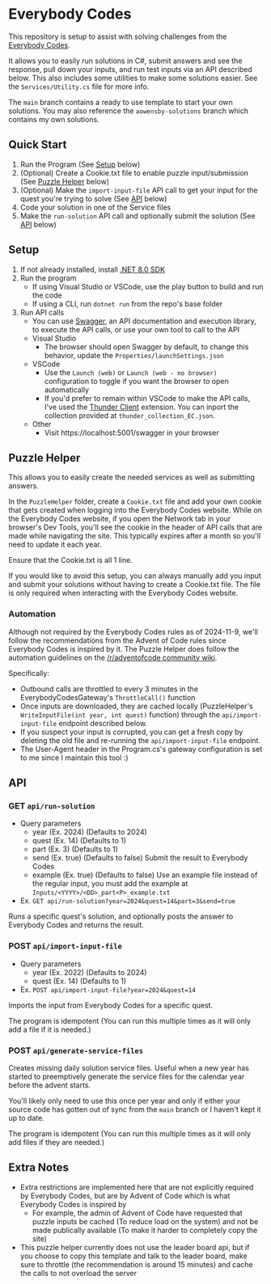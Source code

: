 # Everybody Codes
This repository is setup to assist with solving challenges from the [Everybody Codes](https://everybody.codes/home/).

It allows you to easily run solutions in C#, submit answers and see the response, pull down your inputs, and run test inputs via an API described below.
This also includes some utilities to make some solutions easier. See the `Services/Utility.cs` file for more info.

The `main` branch contains a ready to use template to start your own solutions.
You may also reference the `aowensby-solutions` branch which contains my own solutions.

## Quick Start
1. Run the Program (See [Setup](#setup) below)
1. (Optional) Create a Cookie.txt file to enable puzzle input/submission (See [Puzzle Helper](#puzzle-helper) below)
1. (Optional) Make the `import-input-file` API call to get your input for the quest you're trying to solve (See [API](#post-apiimport-input-file) below)
1. Code your solution in one of the Service files
1. Make the `run-solution` API call and optionally submit the solution (See [API](#get-apirun-solution) below)

## Setup
1. If not already installed, install [.NET 8.0 SDK](https://dotnet.microsoft.com/en-us/download)
1. Run the program
   - If using Visual Studio or VSCode, use the play button to build and run the code
   - If using a CLI, run `dotnet run` from the repo's base folder
1. Run API calls
   - You can use [Swagger](https://swagger.io/), an API documentation and execution library, to execute the API calls, or use your own tool to call to the API
   - Visual Studio
      - The browser should open Swagger by default, to change this behavior, update the `Properties/launchSettings.json`
   - VSCode
      - Use the `Launch (web)` or `Launch (web - no browser)` configuration to toggle if you want the browser to open automatically
      - If you'd prefer to remain within VSCode to make the API calls, I've used the [Thunder Client](https://marketplace.visualstudio.com/items?itemName=rangav.vscode-thunder-client) extension. You can inport the collection provided at `thunder_collection_EC.json`.
   - Other
      - Visit https://localhost:5001/swagger in your browser

## Puzzle Helper
This allows you to easily create the needed services as well as submitting answers.

In the `PuzzleHelper` folder, create a `Cookie.txt` file and add your own cookie that gets created when logging into the Everybody Codes website. While on the Everybody Codes website, if you open the Network tab in your browser's Dev Tools, you'll see the cookie in the header of API calls that are made while navigating the site. This typically expires after a month so you'll need to update it each year.

Ensure that the Cookie.txt is all 1 line.

If you would like to avoid this setup, you can always manually add you input and submit your solutions without having to create a Cookie.txt file.
The file is only required when interacting with the Everybody Codes website.

### Automation
Although not required by the Everybody Codes rules as of 2024-11-9, we'll follow the recommendations from the Advent of Code rules since Everybody Codes is inspired by it.
The Puzzle Helper does follow the automation guidelines on the [/r/adventofcode community wiki](https://www.reddit.com/r/adventofcode/wiki/faqs/automation).

Specifically:
* Outbound calls are throttled to every 3 minutes in the EverybodyCodesGateway's `ThrottleCall()` function
* Once inputs are downloaded, they are cached locally (PuzzleHelper's `WriteInputFile(int year, int quest)` function) through the `api/import-input-file` endpoint described below.
* If you suspect your input is corrupted, you can get a fresh copy by deleting the old file and re-running the `api/import-input-file` endpoint.
* The User-Agent header in the Program.cs's gateway configuration is set to me since I maintain this tool :)

## API

### GET `api/run-solution`
- Query parameters
   - year (Ex. 2024) (Defaults to 2024)
   - quest (Ex. 14) (Defaults to 1)
   - part (Ex. 3) (Defaults to 1)
   - send (Ex. true) (Defaults to false) Submit the result to Everybody Codes
   - example (Ex. true) (Defaults to false) Use an example file instead of the regular input, you must add the example at `Inputs/<YYYY>/<DD>_part<P>_example.txt`
- Ex. `GET api/run-solution?year=2024&quest=14&part=3&send=true`

Runs a specific quest's solution, and optionally posts the answer to Everybody Codes and returns the result.

### POST `api/import-input-file`
- Query parameters
   - year (Ex. 2022) (Defaults to 2024)
   - quest (Ex. 14) (Defaults to 1)
- Ex. `POST api/import-input-file?year=2024&quest=14`

Imports the input from Everybody Codes for a specific quest.

The program is idempotent (You can run this multiple times as it will only add a file if it is needed.)

### POST `api/generate-service-files`

Creates missing daily solution service files.
Useful when a new year has started to preemptively generate the service files for the calendar year before the advent starts.

You'll likely only need to use this once per year and only if either your source code has gotten out of sync from the `main` branch or I haven't kept it up to date.

The program is idempotent (You can run this multiple times as it will only add files if they are needed.)

## Extra Notes
- Extra restrictions are implemented here that are not explicitly required by Everybody Codes, but are by Advent of Code which is what Everybody Codes is inspired by
   - For example, the admin of Advent of Code have requested that puzzle inputs be cached (To reduce load on the system) and not be made publically available (To make it harder to completely copy the site)
- This puzzle helper currently does not use the leader board api, but if you choose to copy this template and talk to the leader board, make sure to throttle (the recommendation is around 15 minutes) and cache the calls to not overload the server